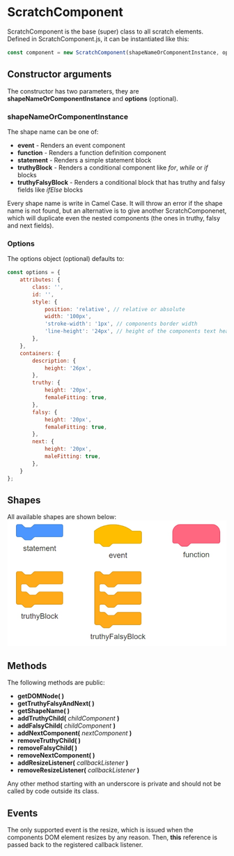 # ScratchComponent
ScratchComponent is the base (super) class to all scratch elements. Defined in ScratchComponent.js, it can be instantiated like this:
```javascript
const component = new ScratchComponent(shapeNameOrComponentInstance, options);
```

## Constructor arguments
The constructor has two parameters, they are **shapeNameOrComponentInstance** and **options** (optional).

### shapeNameOrComponentInstance
The shape name can be one of:
* **event** - Renders an event component
* **function** - Renders a function definition component
* **statement** - Renders a simple statement block
* **truthyBlock** - Renders a conditional component like *for*, *while* or *if* blocks
* **truthyFalsyBlock** - Renders a conditional block that has truthy and falsy fields like *ifElse* blocks

Every shape name is write in Camel Case. It will throw an error if the shape name is not found, but an alternative is to give another ScratchComponenet, which will duplicate even the nested components (the ones in truthy, falsy and next fields).

### Options
The options object (optional) defaults to:
```javascript
const options = {
    attributes: {
        class: '',
        id: '',
        style: {
            position: 'relative', // relative or absolute
            width: '100px',
            'stroke-width': '1px', // components border width
            'line-height': '24px', // height of the components text header
        },
    },
    containers: {
        description: {
            height: '26px',
        },
        truthy: {
            height: '20px',
            femaleFitting: true,
        },
        falsy: {
            height: '20px',
            femaleFitting: true,
        },
        next: {
            height: '20px',
            maleFitting: true,
        },
    }
};

```

## Shapes
All available shapes are shown below:
![Shapes](../assets/screenshots/ScratchComponents-sample.jpg)

## Methods
The following methods are public:
* **getDOMNode( )**
* **getTruthyFalsyAndNext( )**
* **getShapeName( )**
* **addTruthyChild(** *childComponent* **)**
* **addFalsyChild(** *childComponent* **)**
* **addNextComponent(** *nextComponent* **)**
* **removeTruthyChild( )**
* **removeFalsyChild( )**
* **removeNextComponent( )**
* **addResizeListener(** *callbackListener* **)**
* **removeResizeListener(** *callbackListener* **)**

Any other method starting with an underscore is private and should not be called by code outside its class.

## Events
The only supported event is the resize, which is issued when the components DOM element resizes by any reason. Then, **this** reference is passed back to the registered callback listener.
